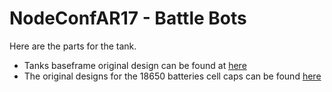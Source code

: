# NodeConfAR17 - Battle Bots
Here are the parts for the tank. 

- Tanks baseframe original design can be found at [here](https://www.thingiverse.com/thing:972768)
- The original designs for the 18650 batteries cell caps can be found [here](https://www.thingiverse.com/thing:137582)